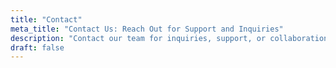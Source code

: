 ```yaml
---
title: "Contact"
meta_title: "Contact Us: Reach Out for Support and Inquiries"
description: "Contact our team for inquiries, support, or collaboration opportunities. We're here to assist you with any questions you may have. Get in touch today!"
draft: false
---
```

